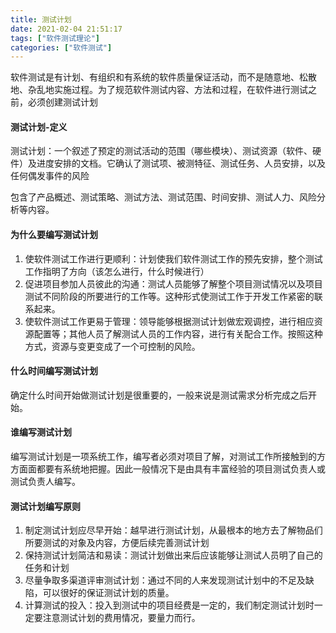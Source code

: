 ```yaml
---
title: 测试计划
date: 2021-02-04 21:51:17
tags: ["软件测试理论"]
categories: ["软件测试"]
---
```


软件测试是有计划、有组织和有系统的软件质量保证活动，而不是随意地、松散地、杂乱地实施过程。为了规范软件测试内容、方法和过程，在软件进行测试之前，必须创建测试计划

<!--more-->

#### 测试计划-定义

测试计划：一个叙述了预定的测试活动的范围（哪些模块）、测试资源（软件、硬件）及进度安排的文档。它确认了测试项、被测特征、测试任务、人员安排，以及任何偶发事件的风险

包含了产品概述、测试策略、测试方法、测试范围、时间安排、测试人力、风险分析等内容。

#### 为什么要编写测试计划

1. 使软件测试工作进行更顺利：计划使我们软件测试工作的预先安排，整个测试工作指明了方向（该怎么进行，什么时候进行）
2. 促进项目参加人员彼此的沟通：测试人员能够了解整个项目测试情况以及项目测试不同阶段的所要进行的工作等。这种形式使测试工作于开发工作紧密的联系起来。
3. 使软件测试工作更易于管理：领导能够根据测试计划做宏观调控，进行相应资源配置等；其他人员了解测试人员的工作内容，进行有关配合工作。按照这种方式，资源与变更变成了一个可控制的风险。

#### 什么时间编写测试计划

确定什么时间开始做测试计划是很重要的，一般来说是测试需求分析完成之后开始。

#### 谁编写测试计划

编写测试计划是一项系统工作，编写者必须对项目了解，对测试工作所接触到的方方面面都要有系统地把握。因此一般情况下是由具有丰富经验的项目测试负责人或测试负责人编写。

#### 测试计划编写原则

1. 制定测试计划应尽早开始：越早进行测试计划，从最根本的地方去了解物品们所要测试的对象及内容，方便后续完善测试计划
2. 保持测试计划简洁和易读：测试计划做出来后应该能够让测试人员明了自己的任务和计划
3. 尽量争取多渠道评审测试计划：通过不同的人来发现测试计划中的不足及缺陷，可以很好的保证测试计划的质量。
4. 计算测试的投入：投入到测试中的项目经费是一定的，我们制定测试计划时一定要注意测试计划的费用情况，要量力而行。
